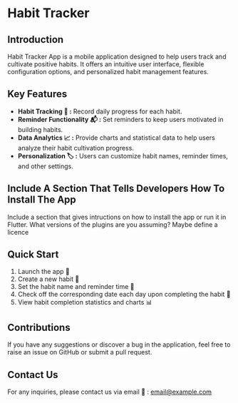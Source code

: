 # Habit Tracker

## Introduction

Habit Tracker App is a mobile application designed to help users track and cultivate positive habits. It offers an intuitive user interface, flexible configuration options, and personalized habit management features.

## Key Features

- **Habit Tracking :calendar: :** Record daily progress for each habit.
- **Reminder Functionality :mailbox_with_mail: :** Set reminders to keep users motivated in building habits.
- **Data Analytics :chart_with_upwards_trend: :** Provide charts and statistical data to help users analyze their habit cultivation progress.
- **Personalization :label: :** Users can customize habit names, reminder times, and other settings.


## Include A Section That Tells Developers How To Install The App

Include a section that gives intructions on how to install the app or run it in Flutter.  What versions of the plugins are you assuming?  Maybe define a licence

## Quick Start

1. Launch the app :iphone:
2. Create a new habit :bookmark:
3. Set the habit name and reminder time :memo:
4. Check off the corresponding date each day upon completing the habit :round_pushpin:
5. View habit completion statistics and charts :bar_chart:

## Contributions

If you have any suggestions or discover a bug in the application, feel free to raise an issue on GitHub or submit a pull request.

##  Contact Us

For any inquiries, please contact us via email :e-mail: : email@example.com
